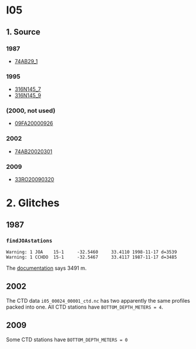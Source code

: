 # I05
## 1. Source

### 1987
+ [74AB29_1](https://cchdo.ucsd.edu/cruise/74AB29_1)

### 1995
+ [316N145_7](https://cchdo.ucsd.edu/cruise/306N145_7)
+ [316N145_9](https://cchdo.ucsd.edu/cruise/306N145_9)

### (2000, not used)
+ [09FA20000926](https://cchdo.ucsd.edu/cruise/09FA20000926)

### 2002
+ [74AB20020301](https://cchdo.ucsd.edu/cruise/74AB20020301)

### 2009
+ [33RO20090320](https://cchdo.ucsd.edu/cruise/33RO20090320)

# 2. Glitches

## 1987
### `findJOAstations`
~~~
Warning: 1 JOA    15-1     -32.5460     33.4110 1998-11-17 d=3539
Warning: 1 CCHDO  15-1     -32.5467     33.4117 1987-11-17 d=3485
~~~
The [documentation](https://cchdo.ucsd.edu/data/2179/i05pdo.txt) says 3491 m.

## 2002
The CTD data `i05_00024_00001_ctd.nc` has two apparently the same profiles packed into one.
All CTD stations have `BOTTOM_DEPTH_METERS = 4`.

## 2009
Some CTD stations have `BOTTOM_DEPTH_METERS = 0`
